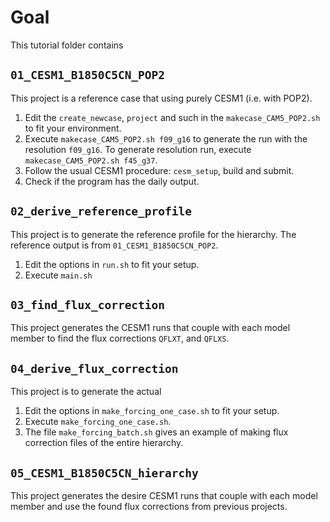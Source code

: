 # Goal

This tutorial folder contains 


## `01_CESM1_B1850C5CN_POP2`

This project is a reference case that using purely CESM1 (i.e. with POP2).

1. Edit the `create_newcase`, `project` and such in the `makecase_CAM5_POP2.sh` to fit your environment.
2. Execute `makecase_CAM5_POP2.sh f09_g16` to generate the run with the resolution `f09_g16`. To generate resolution run, execute `makecase_CAM5_POP2.sh f45_g37`.
3. Follow the usual CESM1 procedure: `cesm_setup`, build and submit.
4. Check if the program has the daily output.

## `02_derive_reference_profile`

This project is to generate the reference profile for the hierarchy. The reference output is from `01_CESM1_B1850C5CN_POP2`.

1. Edit the options in `run.sh` to fit your setup.
2. Execute `main.sh`

## `03_find_flux_correction`

This project generates the CESM1 runs that couple with each model member to find the flux corrections `QFLXT`, and `QFLXS`.


## `04_derive_flux_correction`

This project is to generate the actual

1. Edit the options in `make_forcing_one_case.sh` to fit your setup.
2. Execute `make_forcing_one_case.sh`.
3. The file `make_forcing_batch.sh` gives an example of making flux correction files of the entire hierarchy.

## `05_CESM1_B1850C5CN_hierarchy`

This project generates the desire CESM1 runs that couple with each model member and use the found flux corrections from previous projects.
